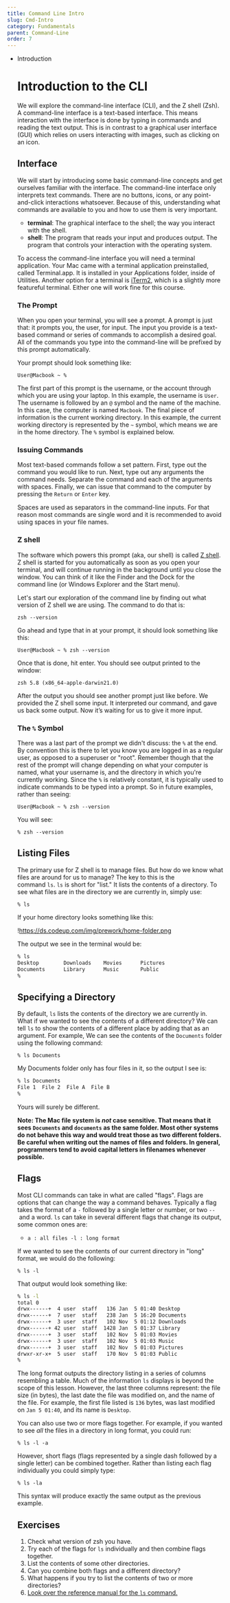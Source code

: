 ```yaml
---
title: Command Line Intro
slug: Cmd-Intro
category: Fundamentals
parent: Command-Line
order: 7
---
```

- Introduction
    
    # Introduction to the CLI
    
    We will explore the command-line interface (CLI), and the Z shell (Zsh). A command-line interface is a text-based interface. This means interaction with the interface is done by typing in commands and reading the text output. This is in contrast to a graphical user interface (GUI) which relies on users interacting with images, such as clicking on an icon.
    
    ## Interface
    
    We will start by introducing some basic command-line concepts and get ourselves familiar with the interface. The command-line interface only interprets text commands. There are no buttons, icons, or any point-and-click interactions whatsoever. Because of this, understanding what commands are available to you and how to use them is very important.
    
    - **terminal**: The graphical interface to the shell; the way you interact with the shell.
    - **shell**: The program that reads your input and produces output. The program that controls your interaction with the operating system.
    
    To access the command-line interface you will need a terminal application. Your Mac came with a terminal application preinstalled, called Terminal.app. It is installed in your Applications folder, inside of Utilities. Another option for a terminal is [iTerm2](http://iterm2.com/), which is a slightly more featureful terminal. Either one will work fine for this course.
    
    ### The Prompt
    
    When you open your terminal, you will see a prompt. A prompt is just that: it prompts you, the user, for input. The input you provide is a text-based command or series of commands to accomplish a desired goal. All of the commands you type into the command-line will be prefixed by this prompt automatically.
    
    Your prompt should look something like:
    
    `User@Macbook ~ %`
    
    The first part of this prompt is the username, or the account through which you are using your laptop. In this example, the username is `User`. The username is followed by an `@` symbol and the name of the machine. In this case, the computer is named `Macbook`. The final piece of information is the current working directory. In this example, the current working directory is represented by the `~` symbol, which means we are in the home directory. The `%` symbol is explained below.
    
    ### Issuing Commands
    
    Most text-based commands follow a set pattern. First, type out the command you would like to run. Next, type out any arguments the command needs. Separate the command and each of the arguments with spaces. Finally, we can issue that command to the computer by pressing the `Return` or `Enter` key.
    
    Spaces are used as separators in the command-line inputs. For that reason most commands are single word and it is recommended to avoid using spaces in your file names.
    
    ### Z shell
    
    The software which powers this prompt (aka, our shell) is called [Z shell](https://en.wikipedia.org/wiki/Z_shell). Z shell is started for you automatically as soon as you open your terminal, and will continue running in the background until you close the window. You can think of it like the Finder and the Dock for the command line (or Windows Explorer and the Start menu).
    
    Let's start our exploration of the command line by finding out what version of Z shell we are using. The command to do that is:
    
    `zsh --version`
    
    Go ahead and type that in at your prompt, it should look something like this:
    
    `User@Macbook ~ % zsh --version`
    
    Once that is done, hit enter. You should see output printed to the window:
    
    `zsh 5.8 (x86_64-apple-darwin21.0)`
    
    After the output you should see another prompt just like before. We provided the Z shell some input. It interpreted our command, and gave us back some output. Now it’s waiting for us to give it more input.
    
    ### The `%` Symbol
    
    There was a last part of the prompt we didn't discuss: the `%` at the end. By convention this is there to let you know you are logged in as a regular user, as opposed to a superuser or "root". Remember though that the rest of the prompt will change depending on what your computer is named, what your username is, and the directory in which you're currently working. Since the `%` is relatively constant, it is typically used to indicate commands to be typed into a prompt. So in future examples, rather than seeing:
    
    `User@Macbook ~ % zsh --version`
    
    You will see:
    
    `% zsh --version`
    
    ## Listing Files
    
    The primary use for Z shell is to manage files. But how do we know what files are around for us to manage? The key to this is the command `ls`. `ls` is short for "list." It lists the contents of a directory. To see what files are in the directory we are currently in, simply use:
    
    `% ls`
    
    If your home directory looks something like this:
    
    !https://ds.codeup.com/img/prework/home-folder.png
    
    The output we see in the terminal would be:
    
    ```bash
    % ls
    Desktop        Downloads    Movies      Pictures
    Documents      Library      Music       Public
    %
    ```
    
    ## Specifying a Directory
    
    By default, `ls` lists the contents of the directory we are currently in. What if we wanted to see the contents of a different directory? We can tell `ls` to show the contents of a different place by adding that as an argument. For example, We can see the contents of the `Documents` folder using the following command:
    
    `% ls Documents`
    
    My Documents folder only has four files in it, so the output I see is:
    
    ```bash
    % ls Documents
    File 1  File 2  File A  File B
    %
    ```
    
    Yours will surely be different.
    
    **Note: The Mac file system is *not* case sensitive. That means that it sees `Documents` and `documents` as the same folder. Most other systems do not behave this way and would treat those as two different folders. Be careful when writing out the names of files and folders. In general, programmers tend to avoid capital letters in filenames whenever possible.**
    
    ## Flags
    
    Most CLI commands can take in what are called "flags". Flags are options that can change the way a command behaves. Typically a flag takes the format of a `-` followed by a single letter or number, or two `--` and a word. `ls` can take in several different flags that change its output, some common ones are:
    
    - `a : all files
    -l : long format`
    
    If we wanted to see the contents of our current directory in "long" format, we would do the following:
    
    `% ls -l`
    
    That output would look something like:
    
    ```bash
    % ls -l
    total 0
    drwx------+  4 user  staff   136 Jan  5 01:40 Desktop
    drwx------+  7 user  staff   238 Jan  5 16:20 Documents
    drwx------+  3 user  staff   102 Nov  5 01:12 Downloads
    drwx------+ 42 user  staff  1428 Jan  5 01:37 Library
    drwx------+  3 user  staff   102 Nov  5 01:03 Movies
    drwx------+  3 user  staff   102 Nov  5 01:03 Music
    drwx------+  3 user  staff   102 Nov  5 01:03 Pictures
    drwxr-xr-x+  5 user  staff   170 Nov  5 01:03 Public
    %
    ```
    
    The long format outputs the directory listing in a series of columns resembling a table. Much of the information `ls` displays is beyond the scope of this lesson. However, the last three columns represent: the file size (in bytes), the last date the file was modified on, and the name of the file. For example, the first file listed is `136` bytes, was last modified on `Jan 5 01:40`, and its name is `Desktop`.
    
    You can also use two or more flags together. For example, if you wanted to see *all* the files in a directory in long format, you could run:
    
    `% ls -l -a`
    
    However, short flags (flags represented by a single dash followed by a single letter) can be combined together. Rather than listing each flag individually you could simply type:
    
    `% ls -la`
    
    This syntax will produce exactly the same output as the previous example.
    
    ## Exercises
    
    1. Check what version of zsh you have.
    2. Try each of the flags for `ls` individually and then combine flags together.
    3. List the contents of some other directories.
    4. Can you combine both flags and a different directory?
    5. What happens if you try to list the contents of two or more directories?
    6. [Look over the reference manual for the `ls` command.](https://www.unix.com/man-page/FreeBSD/1/ls/)
